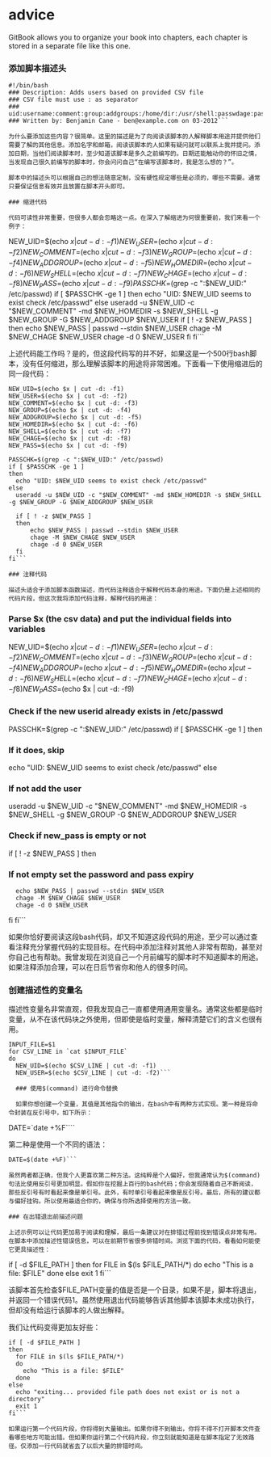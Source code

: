 # advice

GitBook allows you to organize your book into chapters, each chapter is stored in a separate file like this one.  

### 添加脚本描述头  

```
#!/bin/bash
### Description: Adds users based on provided CSV file 
### CSV file must use : as separator
### uid:username:comment:group:addgroups:/home/dir:/usr/shell:passwdage:password
### Written by: Benjamin Cane - ben@example.com on 03-2012```  

为什么要添加这些内容？很简单。这里的描述是为了向阅读该脚本的人解释脚本用途并提供他们需要了解的其他信息。添加名字和邮箱，阅读该脚本的人如果有疑问就可以联系上我并提问。添加日期，当他们阅读脚本时，至少知道该脚本是多久之前编写的。日期还能触动你的怀旧之情，当发现自己很久前编写的脚本时，你会问问自己“在编写该脚本时，我是怎么想的？”。

脚本中的描述头可以根据自己的想法随意定制，没有硬性规定哪些是必须的，哪些不需要。通常只要保证信息有效并且放置在脚本开头即可。  

### 缩进代码  

代码可读性非常重要，但很多人都会忽略这一点。在深入了解缩进为何很重要前，我们来看一个例子：  

```
NEW_UID=$(echo $x | cut -d: -f1)
NEW_USER=$(echo $x | cut -d: -f2)
NEW_COMMENT=$(echo $x | cut -d: -f3)
NEW_GROUP=$(echo $x | cut -d: -f4)
NEW_ADDGROUP=$(echo $x | cut -d: -f5)
NEW_HOMEDIR=$(echo $x | cut -d: -f6)
NEW_SHELL=$(echo $x | cut -d: -f7)
NEW_CHAGE=$(echo $x | cut -d: -f8)
NEW_PASS=$(echo $x | cut -d: -f9)    
PASSCHK=$(grep -c ":$NEW_UID:" /etc/passwd)
if [ $PASSCHK -ge 1 ]
then
echo "UID: $NEW_UID seems to exist check /etc/passwd"
else
useradd -u $NEW_UID -c "$NEW_COMMENT" -md $NEW_HOMEDIR -s $NEW_SHELL -g $NEW_GROUP -G $NEW_ADDGROUP $NEW_USER
if [ ! -z $NEW_PASS ]
then
echo $NEW_PASS | passwd --stdin $NEW_USER
chage -M $NEW_CHAGE $NEW_USER
chage -d 0 $NEW_USER 
fi
fi```

上述代码能工作吗？是的，但这段代码写的并不好，如果这是一个500行bash脚本，没有任何缩进，那么理解该脚本的用途将非常困难。下面看一下使用缩进后的同一段代码：  

```
NEW_UID=$(echo $x | cut -d: -f1)
NEW_USER=$(echo $x | cut -d: -f2)
NEW_COMMENT=$(echo $x | cut -d: -f3)
NEW_GROUP=$(echo $x | cut -d: -f4)
NEW_ADDGROUP=$(echo $x | cut -d: -f5)
NEW_HOMEDIR=$(echo $x | cut -d: -f6)
NEW_SHELL=$(echo $x | cut -d: -f7)
NEW_CHAGE=$(echo $x | cut -d: -f8)
NEW_PASS=$(echo $x | cut -d: -f9)
 
PASSCHK=$(grep -c ":$NEW_UID:" /etc/passwd)
if [ $PASSCHK -ge 1 ]
then
  echo "UID: $NEW_UID seems to exist check /etc/passwd"
else
  useradd -u $NEW_UID -c "$NEW_COMMENT" -md $NEW_HOMEDIR -s $NEW_SHELL -g $NEW_GROUP -G $NEW_ADDGROUP $NEW_USER
 
  if [ ! -z $NEW_PASS ]
  then
      echo $NEW_PASS | passwd --stdin $NEW_USER
      chage -M $NEW_CHAGE $NEW_USER
      chage -d 0 $NEW_USER 
  fi
fi```

### 注释代码  

描述头适合于添加脚本函数描述，而代码注释适合于解释代码本身的用途。下面仍是上述相同的代码片段，但这次我将添加代码注释，解释代码的用途：  

```
### Parse $x (the csv data) and put the individual fields into variables
NEW_UID=$(echo $x | cut -d: -f1)
NEW_USER=$(echo $x | cut -d: -f2)
NEW_COMMENT=$(echo $x | cut -d: -f3)
NEW_GROUP=$(echo $x | cut -d: -f4)
NEW_ADDGROUP=$(echo $x | cut -d: -f5)
NEW_HOMEDIR=$(echo $x | cut -d: -f6)
NEW_SHELL=$(echo $x | cut -d: -f7)
NEW_CHAGE=$(echo $x | cut -d: -f8)
NEW_PASS=$(echo $x | cut -d: -f9)
 
### Check if the new userid already exists in /etc/passwd
PASSCHK=$(grep -c ":$NEW_UID:" /etc/passwd)
if [ $PASSCHK -ge 1 ]
then
  
### If it does, skip
  echo "UID: $NEW_UID seems to exist check /etc/passwd"
else
  
### If not add the user
  useradd -u $NEW_UID -c "$NEW_COMMENT" -md $NEW_HOMEDIR -s $NEW_SHELL -g $NEW_GROUP -G $NEW_ADDGROUP $NEW_USER
 
  
### Check if new_pass is empty or not
  if [ ! -z $NEW_PASS ]
  then
      
### If not empty set the password and pass expiry
      echo $NEW_PASS | passwd --stdin $NEW_USER
      chage -M $NEW_CHAGE $NEW_USER
      chage -d 0 $NEW_USER 
  fi
fi```

如果你恰好要阅读这段bash代码，却又不知道这段代码的用途，至少可以通过查看注释充分掌握代码的实现目标。在代码中添加注释对其他人非常有帮助，甚至对你自己也有帮助。我曾发现在浏览自己一个月前编写的脚本时不知道脚本的用途。如果注释添加合理，可以在日后节省你和他人的很多时间。  

### 创建描述性的变量名  

描述性变量名非常直观，但我发现自己一直都使用通用变量名。通常这些都是临时变量，从不在该代码块之外使用，但即使是临时变量，解释清楚它们的含义也很有用。


```
INPUT_FILE=$1
for CSV_LINE in `cat $INPUT_FILE`
do
  NEW_UID=$(echo $CSV_LINE | cut -d: -f1)
  NEW_USER=$(echo $CSV_LINE | cut -d: -f2)```
  
  ### 使用$(command) 进行命令替换  
  
  如果你想创建一个变量，其值是其他指令的输出，在bash中有两种方式实现。第一种是将命令封装在反引号中，如下所示：  
  ```
  DATE=`date +%F````  
  
  第二种是使用一个不同的语法：  
  ```
  DATE=$(date +%F)```
  
  虽然两者都正确，但我个人更喜欢第二种方法。这纯粹是个人偏好，但我通常认为$(command)句法比使用反引号更加明显。假如你在挖掘上百行的bash代码；你会发现随着自己不断阅读，那些反引号有时看起来像是单引号。此外，有时单引号看起来像是反引号。最后，所有的建议都与偏好挂钩。所以使用最适合你的，确保与你所选择使用的方法一致。  
  
  ### 在出错退出前描述问题  
  
  上述示例可以让代码更加易于阅读和理解，最后一条建议对在排错过程前找到错误点非常有用。在脚本中添加描述性错误信息，可以在前期节省很多排错时间。浏览下面的代码，看看如何能使它更具描述性：  
  
  ```
  if [ -d $FILE_PATH ]
then
  for FILE in $(ls $FILE_PATH/*)
  do
    echo "This is a file: $FILE"
  done
else
  exit 1
fi```

该脚本首先检查$FILE_PATH变量的值是否是一个目录，如果不是，脚本将退出，并返回一个错误代码1。虽然使用退出代码能够告诉其他脚本该脚本未成功执行，但却没有给运行该脚本的人做出解释。

我们让代码变得更加友好些：  

```
if [ -d $FILE_PATH ]
then
  for FILE in $(ls $FILE_PATH/*)
  do
    echo "This is a file: $FILE"
  done
else
  echo "exiting... provided file path does not exist or is not a directory"
  exit 1
fi```

如果运行第一个代码片段，你将得到大量输出。如果你得不到输出，你将不得不打开脚本文件查看哪些地方可能出错。但如果你运行第二个代码片段，你立刻就能知道是在脚本指定了无效路径。仅添加一行代码就省去了以后大量的排错时间。  
